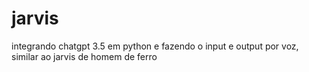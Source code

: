 # jarvis
integrando chatgpt 3.5 em python e fazendo o input e output por voz, similar ao jarvis de homem de ferro
